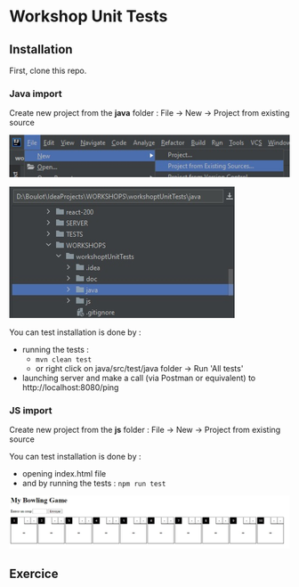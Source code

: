 # Workshop Unit Tests

## Installation
First, clone this repo.

### Java import
Create new project from the **java** folder : File -> New -> Project from existing source

![Create new project from existing sources on IntelliJ](doc/existing-sources.jpg)

![Open folder on IntelliJ](doc/new-project.jpg) 

You can test installation is done by :
- running the tests :
    - `mvn clean test`
    - or right click on java/src/test/java folder -> Run 'All tests'
- launching server and make a call (via Postman or equivalent) to http://localhost:8080/ping 

### JS import
Create new project from the **js** folder : File -> New -> Project from existing source

You can test installation is done by :
- opening index.html file
- and by running the tests : `npm run test`

![Front preview](doc/preview-front.jpg)

## Exercice
